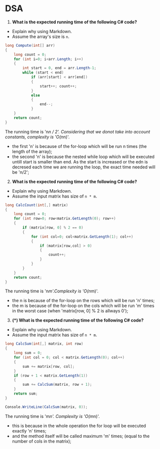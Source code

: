 # DSA

1. **What is the expected running time of the following C# code?**
  - Explain why using Markdown.
  - Assume the array's size is `n`.

  ```cs
  long Compute(int[] arr)
  {
      long count = 0;
      for (int i=0; i<arr.Length; i++)
      {
          int start = 0, end = arr.Length-1;
          while (start < end)
              if (arr[start] < arr[end])
              {
                  start++; count++;
              }
              else 
              {
                  end--;
              }
      }
      return count;
  }
  ```
  
  The running time is 'n*n / 2'. Considering that we donot take into account constants, complexity is 'O(n*n)'.
  - the first 'n' is because of the for-loop which will be run n times (the length of the array);
  - the second 'n' is because the nested while loop which will be executed untill start is smaller than end.
    As the start is increased or the edn is decresed each time we are running the loop, the exact time needed will be 'n/2';
  
  
  2. **What is the expected running time of the following C# code?**
  - Explain why using Markdown.
  - Assume the input matrix has size of `n * m`.

  ```cs
  long CalcCount(int[,] matrix)
  {
      long count = 0;
      for (int row=0; row<matrix.GetLength(0); row++)
      {
          if (matrix[row, 0] % 2 == 0)
          {
              for (int col=0; col<matrix.GetLength(1); col++)
              {
                  if (matrix[row,col] > 0)
                  {
                      count++;
                  }
              }
          }
      }
      return count;
  }
  ```
  
  The running time is 'n*m'.Complexity is 'O(n*m)'.
  - the n is because of the for-loop on the rows which will be run 'n' times;
  - the m is because of the for-loop on the cols which will be run 'm' times in the worst case
    (when 'matrix[row, 0] % 2 is allways 0');
  

3. **(*) What is the expected running time of the following C# code?**
  - Explain why using Markdown.
  - Assume the input matrix has size of `n * m`.

  ```cs
  long CalcSum(int[,] matrix, int row)
  {
      long sum = 0;
      for (int col = 0; col < matrix.GetLength(0); col++)
      {
          sum += matrix[row, col];
      }
      if (row + 1 < matrix.GetLength(1))
      {
          sum += CalcSum(matrix, row + 1);
      }
      return sum;
  }
  
  Console.WriteLine(CalcSum(matrix, 0));
  ```
  
  The running time is 'm*n'. Complexity is 'O(m*n)'.
  - this is because in the whole operation the for loop will be executed exactly 'n' times;
  - and the method itself will be called maximum 'm' times;
  (equal to the number of cols in the matrix);
  
